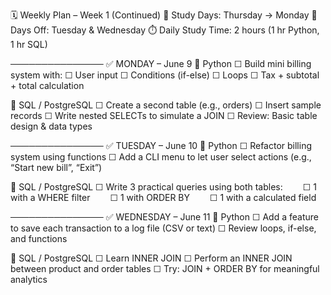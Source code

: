 🗓️ Weekly Plan – Week 1 (Continued)
📆 Study Days: Thursday → Monday
🛑 Days Off: Tuesday & Wednesday
⏱️ Daily Study Time: 2 hours (1 hr Python, 1 hr SQL)

───────────────
✅ MONDAY – June 9
  🔹 Python
    ☐ Build mini billing system with:
    ☐ User input
    ☐ Conditions (if-else)
    ☐ Loops
    ☐ Tax + subtotal + total calculation
  
  🔹 SQL / PostgreSQL
    ☐ Create a second table (e.g., orders)
    ☐ Insert sample records
    ☐ Write nested SELECTs to simulate a JOIN
    ☐ Review: Basic table design & data types

───────────────
✅ TUESDAY – June 10
  🔹 Python
    ☐ Refactor billing system using functions
    ☐ Add a CLI menu to let user select actions (e.g., “Start new bill”, “Exit”)

  🔹 SQL / PostgreSQL
    ☐ Write 3 practical queries using both tables:
    ☐ 1 with a WHERE filter
    ☐ 1 with ORDER BY
    ☐ 1 with a calculated field

───────────────
✅ WEDNESDAY – June 11
  🔹 Python
    ☐ Add a feature to save each transaction to a log file (CSV or text)
    ☐ Review loops, if-else, and functions
  
  🔹 SQL / PostgreSQL
    ☐ Learn INNER JOIN
    ☐ Perform an INNER JOIN between product and order tables
    ☐ Try: JOIN + ORDER BY for meaningful analytics


